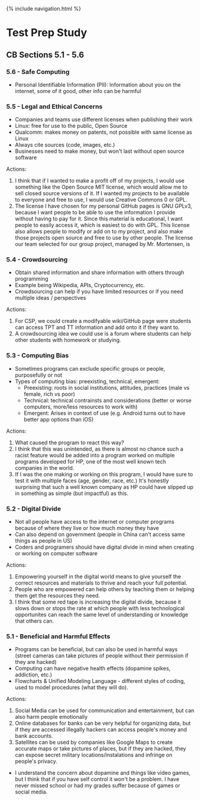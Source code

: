 {% include navigation.html %}

# Test Prep Study

## CB Sections 5.1 - 5.6

### 5.6 - Safe Computing

- Personal Identifiable Information (PII): Information about you on the internet, some of it good, other info can be harmful

### 5.5 - Legal and Ethical Concerns

- Companies and teams use different licenses when publishing their work
- Linux: free for use to the public, Open Source
- Qualcomm: makes money on patents, not possible with same license as Linux
- Always cite sources (code, images, etc.)
- Businesses need to make money, but won't last without open source software

Actions:
1. I think that if I wanted to make a profit off of my projects, I would use something like the Open Source MIT license, which would allow me to sell closed source versions of it. If I wanted my projects to be available to everyone and free to use, I would use Creative Commons 0 or GPL.
2. The license I have chosen for my personal GitHub pages is GNU GPLv3, because I want people to be able to use the information I provide without having to pay for it. Since this material is educational, I want people to easily access it, which is easiest to do with GPL. This license also allows people to modify or add on to my project, and also make those projects open source and free to use by other people. The license our team selected for our group project, managed by Mr. Mortensen, is 


### 5.4 - Crowdsourcing

- Obtain shared information and share information with others through programming
- Example being Wikipedia, APIs, Cryptocurrency, etc.
- Crowdsourcing can help if you have limited resources or if you need multiple ideas / perspectives

Actions:
1. For CSP, we could create a modifyable wiki/GitHub page were students can access TPT and TT information and add onto it if they want to.
2. A crowdsourcing idea we could use is a forum where students can help other students with homework or studying.

### 5.3 - Computing Bias

- Sometimes programs can exclude specific groups or people, purposefully or not
- Types of computing bias: preexisting, technical, emergent:
   - Preexisting: roots in social institutions, attitudes, practices (male vs female, rich vs poor)
   - Technical: technical contrainsts and considerations (better or worse computers, more/less resources to work with)
   - Emergent: Arises in context of use (e.g. Android turns out to have better app options than iOS)

Actions:
1. What caused the program to react this way?
2. I think that this was unintended, as there is almost no chance such a racist feature would be added into a program worked on multiple programs developed for HP, one of the most well known tech companies in the world.
3. If I was the one making or working on this program, I would have sure to test it with multiple faces (age, gender, race, etc.) It's honestly surprising that such a well known company as HP could have slipped up in something as simple (but impactful) as this.

### 5.2 - Digital Divide

- Not all people have access to the internet or computer programs because of where they live or how much money they have
- Can also depend on government (people in China can't access same things as people in US)
- Coders and programers should have digital divide in mind when creating or working on computer software

Actions: 
1. Empowering yourself in the digital world means to give yourself the correct resources and materials to thrive and reach your full potential.
2. People who are empowered can help others by teaching them or helping them get the resources they need.
3. I think that some red tape is increasing the digital divide, because it slows down or stops the rate at which people with less technological opportunites can reach the same level of understanding or knowledge that others can.

### 5.1 - Beneficial and Harmful Effects

- Programs can be beneficial, but can also be used in harmful ways (street cameras can take pictures of people without their permission if they are hacked)
- Computing can have negative health effects (dopamine spikes, addiction, etc.)
- Flowcharts & Unified Modeling Language - different styles of coding, used to model procedures (what they will do). 

Actions:
1. Social Media can be used for communication and entertainment, but can also harm people emotionally
2. Online databases for banks can be very helpful for organizing data, but if they are accessed illegally hackers can access people's money and bank accounts.
3. Satellites can be used by companies like Google Maps to create accurate maps or  take pictures of places, but if they are hacked, they can expose secret military locations/instalations and infringe on people's privacy.

- I understand the concern about dopamine and things like video games, but I think that if you have self control it won't be a problem. I have never missed school or had my grades suffer because of games or social media.
